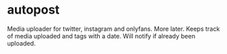 # autopost
Media uploader for twitter, instagram and onlyfans. More later. Keeps track of media uploaded and tags with a date. Will notify if already been uploaded.
